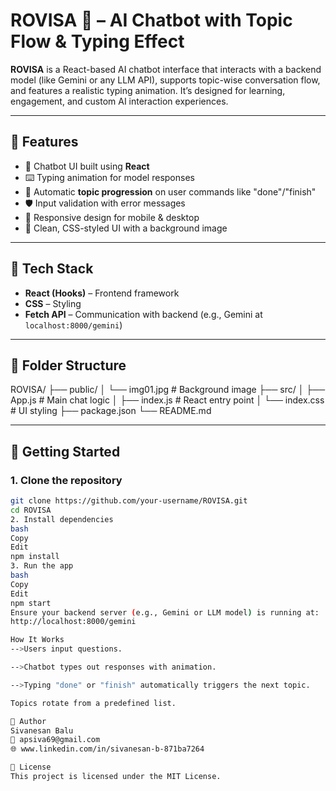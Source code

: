 # ROVISA 🤖 – AI Chatbot with Topic Flow & Typing Effect

**ROVISA** is a React-based AI chatbot interface that interacts with a backend model (like Gemini or any LLM API), supports topic-wise conversation flow, and features a realistic typing animation. It’s designed for learning, engagement, and custom AI interaction experiences.

---

## 🌟 Features

- 💬 Chatbot UI built using **React**
- ⌨️ Typing animation for model responses
- 🧠 Automatic **topic progression** on user commands like "done"/"finish"
- 🛡️ Input validation with error messages
- 📱 Responsive design for mobile & desktop
- 🎨 Clean, CSS-styled UI with a background image

---

## 🧰 Tech Stack

- **React (Hooks)** – Frontend framework
- **CSS** – Styling
- **Fetch API** – Communication with backend (e.g., Gemini at `localhost:8000/gemini`)

---

## 📁 Folder Structure

ROVISA/
├── public/
│ └── img01.jpg # Background image
├── src/
│ ├── App.js # Main chat logic
│ ├── index.js # React entry point
│ └── index.css # UI styling
├── package.json
└── README.md


---

## 🚀 Getting Started

### 1. Clone the repository

```bash
git clone https://github.com/your-username/ROVISA.git
cd ROVISA
2. Install dependencies
bash
Copy
Edit
npm install
3. Run the app
bash
Copy
Edit
npm start
Ensure your backend server (e.g., Gemini or LLM model) is running at:
http://localhost:8000/gemini

How It Works
-->Users input questions.

-->Chatbot types out responses with animation.

-->Typing "done" or "finish" automatically triggers the next topic.

Topics rotate from a predefined list.

👤 Author
Sivanesan Balu
📧 apsiva69@gmail.com
🌐 www.linkedin.com/in/sivanesan-b-871ba7264

📄 License
This project is licensed under the MIT License.
